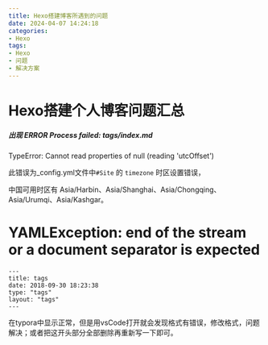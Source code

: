 ```yaml
---
title: Hexo搭建博客所遇到的问题
date: 2024-04-07 14:24:18
categories: 
- Hexo
tags: 
- Hexo
- 问题
- 解决方案
---
```


# Hexo搭建个人博客问题汇总



##### 出现 ERROR Process failed: tags/index.md

TypeError: Cannot read properties of null (reading 'utcOffset')

此错误为_config.yml文件中`#Site` 的 `timezone` 时区设置错误，

中国可用时区有 Asia/Harbin、Asia/Shanghai、Asia/Chongqing、Asia/Urumqi、Asia/Kashgar。

# YAMLException: end of the stream or a document separator is expected 

```text
---
title: tags
date: 2018-09-30 18:23:38
type: "tags"
layout: "tags"
---
```

在typora中显示正常，但是用vsCode打开就会发现格式有错误，修改格式，问题解决；或者把这开头部分全部删除再重新写一下即可。
